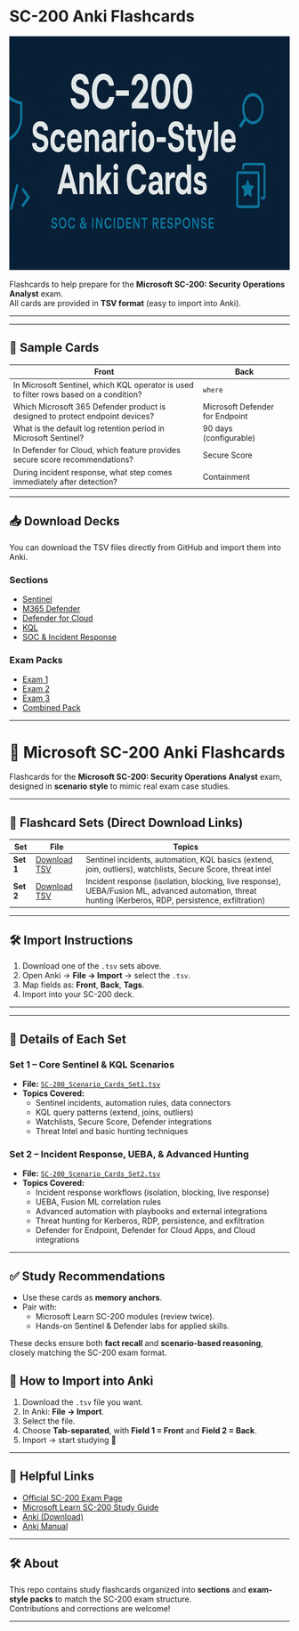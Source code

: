 # SC-200 Anki Flashcards

<p align="center">
  <img src="banner.png" alt="SC-200 Anki Flashcards Banner" height="420">
</p>




Flashcards to help prepare for the **Microsoft SC-200: Security Operations Analyst** exam.  
All cards are provided in **TSV format** (easy to import into Anki).  

---
---

## 📝 Sample Cards

| Front | Back |
|-------|------|
| In Microsoft Sentinel, which KQL operator is used to filter rows based on a condition? | `where` |
| Which Microsoft 365 Defender product is designed to protect endpoint devices? | Microsoft Defender for Endpoint |
| What is the default log retention period in Microsoft Sentinel? | 90 days (configurable) |
| In Defender for Cloud, which feature provides secure score recommendations? | Secure Score |
| During incident response, what step comes immediately after detection? | Containment |

---

## 📥 Download Decks

You can download the TSV files directly from GitHub and import them into Anki.

### Sections
- [Sentinel](https://raw.githubusercontent.com/juansasoc/Microsoft-SC-200-Anki-Flashcards/main/sections/sentinel.tsv)
- [M365 Defender](https://raw.githubusercontent.com/juansasoc/Microsoft-SC-200-Anki-Flashcards/main/sections/m365_defender.tsv)
- [Defender for Cloud](https://raw.githubusercontent.com/juansasoc/Microsoft-SC-200-Anki-Flashcards/main/sections/defender_cloud.tsv)
- [KQL](https://raw.githubusercontent.com/juansasoc/Microsoft-SC-200-Anki-Flashcards/main/sections/kql.tsv)
- [SOC & Incident Response](https://raw.githubusercontent.com/juansasoc/Microsoft-SC-200-Anki-Flashcards/main/sections/soc_ir.tsv)

### Exam Packs
- [Exam 1](https://raw.githubusercontent.com/juansasoc/Microsoft-SC-200-Anki-Flashcards/main/exams/exam1.tsv)
- [Exam 2](https://raw.githubusercontent.com/juansasoc/Microsoft-SC-200-Anki-Flashcards/main/exams/exam2.tsv)
- [Exam 3](https://raw.githubusercontent.com/juansasoc/Microsoft-SC-200-Anki-Flashcards/main/exams/exam3.tsv)
- [Combined Pack](https://raw.githubusercontent.com/juansasoc/Microsoft-SC-200-Anki-Flashcards/main/exams/combined_pack.tsv)

---
# 📘 Microsoft SC-200 Anki Flashcards

Flashcards for the **Microsoft SC-200: Security Operations Analyst** exam, designed in **scenario style** to mimic real exam case studies.  

---

## 📂 Flashcard Sets (Direct Download Links)

| Set | File | Topics |
|-----|------|--------|
| **Set 1** | [Download TSV](SC-200_Scenario_Cards_Set1.tsv) | Sentinel incidents, automation, KQL basics (extend, join, outliers), watchlists, Secure Score, threat intel |
| **Set 2** | [Download TSV](SC-200_Scenario_Cards_Set2.tsv) | Incident response (isolation, blocking, live response), UEBA/Fusion ML, advanced automation, threat hunting (Kerberos, RDP, persistence, exfiltration) |



---

## 🛠 Import Instructions

1. Download one of the `.tsv` sets above.  
2. Open Anki → **File → Import** → select the `.tsv`.  
3. Map fields as: **Front**, **Back**, **Tags**.  
4. Import into your SC-200 deck.

---


---

## 📂 Details of Each Set

### Set 1 – Core Sentinel & KQL Scenarios
- **File:** [`SC-200_Scenario_Cards_Set1.tsv`](tsv/SC-200_Scenario_Cards_Set1.tsv)
- **Topics Covered:**
  - Sentinel incidents, automation rules, data connectors
  - KQL query patterns (extend, joins, outliers)
  - Watchlists, Secure Score, Defender integrations
  - Threat Intel and basic hunting techniques

### Set 2 – Incident Response, UEBA, & Advanced Hunting
- **File:** [`SC-200_Scenario_Cards_Set2.tsv`](tsv/SC-200_Scenario_Cards_Set2.tsv)
- **Topics Covered:**
  - Incident response workflows (isolation, blocking, live response)
  - UEBA, Fusion ML correlation rules
  - Advanced automation with playbooks and external integrations
  - Threat hunting for Kerberos, RDP, persistence, and exfiltration
  - Defender for Endpoint, Defender for Cloud Apps, and Cloud integrations

---

## ✅ Study Recommendations

- Use these cards as **memory anchors**.  
- Pair with:
  - Microsoft Learn SC-200 modules (review twice).    
  - Hands-on Sentinel & Defender labs for applied skills.  

These decks ensure both **fact recall** and **scenario-based reasoning**, closely matching the SC-200 exam format.
## 📖 How to Import into Anki
1. Download the `.tsv` file you want.  
2. In Anki: **File → Import**.  
3. Select the file.  
4. Choose **Tab-separated**, with **Field 1 = Front** and **Field 2 = Back**.  
5. Import → start studying 🚀  

---

## 🔗 Helpful Links
- [Official SC-200 Exam Page](https://learn.microsoft.com/en-us/certifications/exams/sc-200/)  
- [Microsoft Learn SC-200 Study Guide](https://learn.microsoft.com/en-us/training/courses/sc-200t00)  
- [Anki (Download)](https://apps.ankiweb.net/)  
- [Anki Manual](https://docs.ankiweb.net/)  

---

## 🛠 About
This repo contains study flashcards organized into **sections** and **exam-style packs** to match the SC-200 exam structure.  
Contributions and corrections are welcome!  

---

<!--  
## 🚀 Next Steps (Future)
Once `.apkg` exports are ready, we’ll also publish them as GitHub Releases.

1. Export decks from Anki as `.apkg`.  
2. Go to **Releases → Draft a new release**.  
3. Tag a version (e.g., `v1.0.0`) and upload the `.apkg` file(s).  
4. Users can then download and import in one click.  

[![Download Latest Deck](https://img.shields.io/github/v/release/juansasoc/Microsoft-SC-200-Anki-Flashcards?display_name=tag&sort=semver)](https://github.com/juansasoc/Microsoft-SC-200-Anki-Flashcards/releases/latest)
-->

